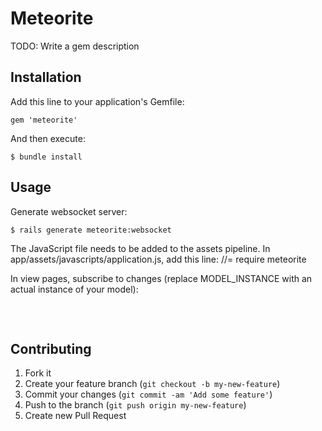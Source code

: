 # Meteorite

TODO: Write a gem description

## Installation

Add this line to your application's Gemfile:

    gem 'meteorite'

And then execute:

    $ bundle install

## Usage

Generate websocket server:

    $ rails generate meteorite:websocket
    
The JavaScript file needs to be added to the assets pipeline.  In app/assets/javascripts/application.js, add this line:
    //= require meteorite

In view pages, subscribe to changes (replace MODEL_INSTANCE with an actual instance of your model):
<pre>
  <script>
    ws.onopen = function() {
      // listen to changes
      ws.send(JSON.stringify({ action: 'subscribe', key: '<%= Meteorite.bind_key(@MODEL_INSTANCE.first) %>' }));
    }
  </script>
</pre>

## Contributing

1. Fork it
2. Create your feature branch (`git checkout -b my-new-feature`)
3. Commit your changes (`git commit -am 'Add some feature'`)
4. Push to the branch (`git push origin my-new-feature`)
5. Create new Pull Request
